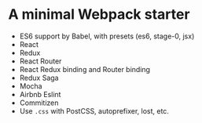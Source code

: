 # A minimal Webpack starter

- ES6 support by Babel, with presets (es6, stage-0, jsx)
- React
- Redux
- React Router
- React Redux binding and Router binding
- Redux Saga
- Mocha
- Airbnb Eslint
- Commitizen
- Use `.css` with PostCSS, autoprefixer, lost, etc.
